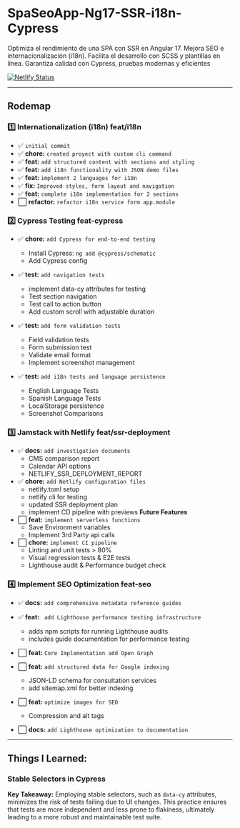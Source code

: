# SpaSeoApp-Ng17-SSR-i18n-Cypress

Optimiza el rendimiento de una SPA con SSR en Angular 17. Mejora SEO e internacionalización (i18n). Facilita el desarrollo con SCSS y plantillas en línea. Garantiza calidad con Cypress, pruebas modernas y eficientes

[![Netlify Status](https://api.netlify.com/api/v1/badges/b103db3a-b672-4475-9710-9a81e982c79d/deploy-status)](https://app.netlify.com/sites/spa-seo-ssr/deploys)

---

## Rodemap

### 1️⃣ Internationalization (i18n) feat/i18n

- ✅ `initial commit`
- ✅ **chore:** `created proyect with custom cli command`
- ✅ **feat:** `add structured content with sections and styling`
- ✅ **feat:** `add i18n functionality with JSON demo files`
- ✅ **feat:** `implement 2 languages for i18n`
- ✅ **fix:** `Improved styles, form layout and navigation`
- ✅ **feat:** `complete i18n implementation for 2 sections`
- ⬜️ **refactor:** `refactor i18n service form app.module`

### 2️⃣ Cypress Testing feat-cypress

- ✅ **chore:** `add Cypress for end-to-end testing`
  - Install Cypress: `ng add @cypress/schematic`
  - Add Cypress config
- ✅ **test:** `add navigation tests`

  - implement data-cy attributes for testing
  - Test section navigation
  - Test call to action button
  - Add custom scroll with adjustable duration

- ✅ **test:** `add form validation tests`

  - Field validation tests
  - Form submission test
  - Validate email format
  - Implement screenshot management

- ✅ **test:** `add i18n tests and language persistence`
  - English Language Tests
  - Spanish Language Tests
  - LocalStorage persistence
  - Screenshot Comparisons

### 3️⃣ Jamstack with Netlify feat/ssr-deployment

- ✅ **docs:** `add investigation documents`
  - CMS comparison report
  - Calendar API options
  - NETLIFY_SSR_DEPLOYMENT_REPORT
- ✅ **chore:** `add Netlify configuration files`
  - netlify.toml setup
  - netlify cli for testing
  - updated SSR deployment plan
  - implement CD pipeline with previews
**Future Features** 
- ⬜️ **feat:** `implement serverless functions`
  - Save Environment variables
  - Implement 3rd Party api calls
- ⬜️ **chore:** `implement CI pipeline`
  - Linting and unit tests > 80%
  - Visual regression tests & E2E tests
  - Lighthouse audit & Performance budget check

### 4️⃣ Implement SEO Optimization feat-seo
- ✅ **docs:** `add comprehensive metadata reference guides`
- ✅ **feat:** ` add Lighthouse performance testing infrastructure`
  - adds npm scripts for running Lighthouse audits
  - includes guide documentation for performance testing
 
- ⬜️ **feat:** `Core Implementation add Open Graph`
- ⬜️ **feat:** `add structured data for Google indexing`
  - JSON-LD schema for consultation services
  - add sitemap.xml for better indexing
- ⬜️ **feat:** `optimize images for SEO`
  - Compression and alt tags
- ⬜️ **docs:** `add Lighthouse optimization to documentation`

<!-- 
Implement SEO Optimization feat/seo
- ✅ `feat: implement SSR for improved SEO performance`
- ✅ `feat: add structured data for Google indexing`
- ✅ `feat: add Open Graph and Twitter meta tags`

#### SEO Metadata
- ⬜️ **feat:** `basic metadata implementation`
  ```typescript
  // Example: Setting basic metadata in Angular
  this.meta.addTags([
    { name: 'description', content: 'Professional spa services' },
    { name: 'viewport', content: 'width=device-width, initial-scale=1' }
  ]);
  ```
- ⬜️ **feat:** `add social media meta tags`
  ```typescript
  // Planned Open Graph/Twitter implementation
  this.meta.addTags([
    { property: 'og:title', content: 'Spa Services' },
    { property: 'og:description', content: 'Book professional spa treatments' },
    { name: 'twitter:card', content: 'summary_large_image' }
  ]);

  ```
- ⬜️ **feat:** `i18n metadata support`
  ```typescript
  // Planned multilingual metadata
  this.meta.updateTag({
    name: 'description',
    content: this.translate.instant('META.DESCRIPTION')
  });
  ```
-->

---

## Things I Learned:

### Stable Selectors in Cypress

**Key Takeaway:** Employing stable selectors, such as `data-cy` attributes, minimizes the risk of tests failing due to UI changes. This practice ensures that tests are more independent and less prone to flakiness, ultimately leading to a more robust and maintainable test suite.

<!--
### Things I Learned: Stable Selectors in Cypress

-->
